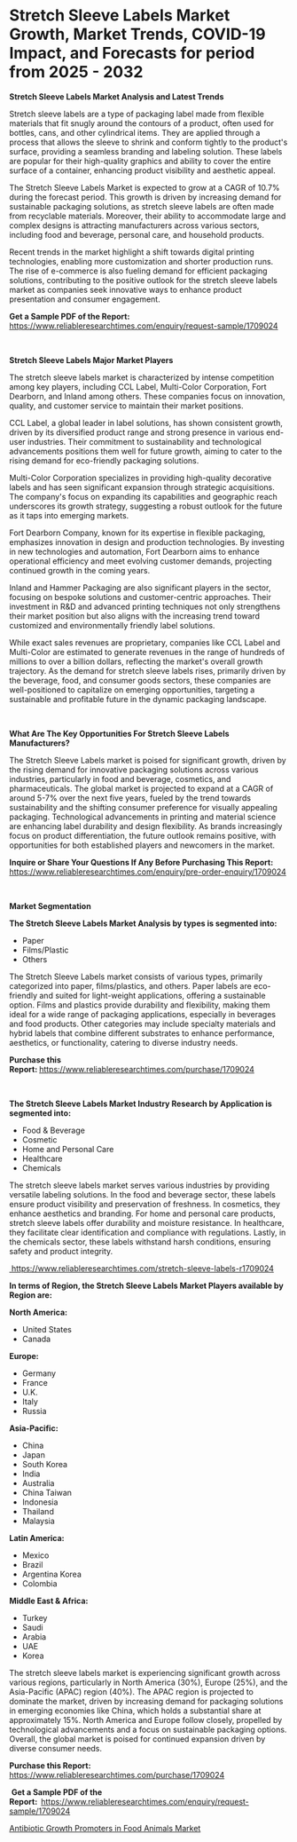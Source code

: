 <p><h1>Stretch Sleeve Labels Market Growth, Market Trends, COVID-19 Impact, and Forecasts for period from 2025 - 2032</h1></p><p><strong>Stretch Sleeve Labels Market Analysis and Latest Trends</strong></p>
<p><p>Stretch sleeve labels are a type of packaging label made from flexible materials that fit snugly around the contours of a product, often used for bottles, cans, and other cylindrical items. They are applied through a process that allows the sleeve to shrink and conform tightly to the product's surface, providing a seamless branding and labeling solution. These labels are popular for their high-quality graphics and ability to cover the entire surface of a container, enhancing product visibility and aesthetic appeal.</p><p>The Stretch Sleeve Labels Market is expected to grow at a CAGR of 10.7% during the forecast period. This growth is driven by increasing demand for sustainable packaging solutions, as stretch sleeve labels are often made from recyclable materials. Moreover, their ability to accommodate large and complex designs is attracting manufacturers across various sectors, including food and beverage, personal care, and household products. </p><p>Recent trends in the market highlight a shift towards digital printing technologies, enabling more customization and shorter production runs. The rise of e-commerce is also fueling demand for efficient packaging solutions, contributing to the positive outlook for the stretch sleeve labels market as companies seek innovative ways to enhance product presentation and consumer engagement.</p></p>
<p><strong>Get a Sample PDF of the Report:&nbsp;</strong> <a href="https://www.reliableresearchtimes.com/enquiry/request-sample/1709024?utm_campaign=3034&utm_medium=2&utm_source=Github&utm_content=ia&utm_term=01042025&utm_id=stretch-sleeve-labels">https://www.reliableresearchtimes.com/enquiry/request-sample/1709024</a></p>
<p>&nbsp;</p>
<p><strong>Stretch Sleeve Labels Major Market Players</strong></p>
<p><p>The stretch sleeve labels market is characterized by intense competition among key players, including CCL Label, Multi-Color Corporation, Fort Dearborn, and Inland among others. These companies focus on innovation, quality, and customer service to maintain their market positions.</p><p>CCL Label, a global leader in label solutions, has shown consistent growth, driven by its diversified product range and strong presence in various end-user industries. Their commitment to sustainability and technological advancements positions them well for future growth, aiming to cater to the rising demand for eco-friendly packaging solutions.</p><p>Multi-Color Corporation specializes in providing high-quality decorative labels and has seen significant expansion through strategic acquisitions. The company's focus on expanding its capabilities and geographic reach underscores its growth strategy, suggesting a robust outlook for the future as it taps into emerging markets.</p><p>Fort Dearborn Company, known for its expertise in flexible packaging, emphasizes innovation in design and production technologies. By investing in new technologies and automation, Fort Dearborn aims to enhance operational efficiency and meet evolving customer demands, projecting continued growth in the coming years.</p><p>Inland and Hammer Packaging are also significant players in the sector, focusing on bespoke solutions and customer-centric approaches. Their investment in R&D and advanced printing techniques not only strengthens their market position but also aligns with the increasing trend toward customized and environmentally friendly label solutions.</p><p>While exact sales revenues are proprietary, companies like CCL Label and Multi-Color are estimated to generate revenues in the range of hundreds of millions to over a billion dollars, reflecting the market's overall growth trajectory. As the demand for stretch sleeve labels rises, primarily driven by the beverage, food, and consumer goods sectors, these companies are well-positioned to capitalize on emerging opportunities, targeting a sustainable and profitable future in the dynamic packaging landscape.</p></p>
<p>&nbsp;</p>
<p><strong>What Are The Key Opportunities For Stretch Sleeve Labels Manufacturers?</strong></p>
<p><p>The Stretch Sleeve Labels market is poised for significant growth, driven by the rising demand for innovative packaging solutions across various industries, particularly in food and beverage, cosmetics, and pharmaceuticals. The global market is projected to expand at a CAGR of around 5-7% over the next five years, fueled by the trend towards sustainability and the shifting consumer preference for visually appealing packaging. Technological advancements in printing and material science are enhancing label durability and design flexibility. As brands increasingly focus on product differentiation, the future outlook remains positive, with opportunities for both established players and newcomers in the market.</p></p>
<p><strong>Inquire or Share Your Questions If Any Before Purchasing This Report:</strong> <a href="https://www.reliableresearchtimes.com/enquiry/pre-order-enquiry/1709024?utm_campaign=3034&utm_medium=2&utm_source=Github&utm_content=ia&utm_term=01042025&utm_id=stretch-sleeve-labels">https://www.reliableresearchtimes.com/enquiry/pre-order-enquiry/1709024</a></p>
<p>&nbsp;</p>
<p><strong>Market Segmentation</strong></p>
<p><strong>The Stretch Sleeve Labels Market Analysis by types is segmented into:</strong></p>
<p><ul><li>Paper</li><li>Films/Plastic</li><li>Others</li></ul></p>
<p><p>The Stretch Sleeve Labels market consists of various types, primarily categorized into paper, films/plastics, and others. Paper labels are eco-friendly and suited for light-weight applications, offering a sustainable option. Films and plastics provide durability and flexibility, making them ideal for a wide range of packaging applications, especially in beverages and food products. Other categories may include specialty materials and hybrid labels that combine different substrates to enhance performance, aesthetics, or functionality, catering to diverse industry needs.</p></p>
<p><strong>Purchase this Report:&nbsp;</strong><a href="https://www.reliableresearchtimes.com/purchase/1709024?utm_campaign=3034&utm_medium=2&utm_source=Github&utm_content=ia&utm_term=01042025&utm_id=stretch-sleeve-labels">https://www.reliableresearchtimes.com/purchase/1709024</a></p>
<p>&nbsp;</p>
<p><strong>The Stretch Sleeve Labels Market Industry Research by Application is segmented into:</strong></p>
<p><ul><li>Food & Beverage</li><li>Cosmetic</li><li>Home and Personal Care</li><li>Healthcare</li><li>Chemicals</li></ul></p>
<p><p>The stretch sleeve labels market serves various industries by providing versatile labeling solutions. In the food and beverage sector, these labels ensure product visibility and preservation of freshness. In cosmetics, they enhance aesthetics and branding. For home and personal care products, stretch sleeve labels offer durability and moisture resistance. In healthcare, they facilitate clear identification and compliance with regulations. Lastly, in the chemicals sector, these labels withstand harsh conditions, ensuring safety and product integrity.</p></p>
<p><a href="https://www.reliableresearchtimes.com/stretch-sleeve-labels-r1709024?utm_campaign=3034&utm_medium=2&utm_source=Github&utm_content=ia&utm_term=01042025&utm_id=stretch-sleeve-labels">&nbsp;https://www.reliableresearchtimes.com/stretch-sleeve-labels-r1709024</a></p>
<p><strong>In terms of Region, the Stretch Sleeve Labels Market Players available by Region are:</strong></p>
<p>
    <p> <strong> North America: </strong>
        <ul>
            <li>United States</li>
            <li>Canada</li>
        </ul>
        </p> 
    <p> <strong> Europe: </strong>
        <ul>
            <li>Germany</li>
            <li>France</li>
            <li>U.K.</li>
            <li>Italy</li>
            <li>Russia</li>
        </ul>
        </p> 
    <p> <strong> Asia-Pacific: </strong>
        <ul>
            <li>China</li>
            <li>Japan</li>
            <li>South Korea</li>
            <li>India</li>
            <li>Australia</li>
            <li>China Taiwan</li>
            <li>Indonesia</li>
            <li>Thailand</li>
            <li>Malaysia</li>
        </ul>
        </p> 
    <p> <strong> Latin America: </strong>
        <ul>
            <li>Mexico</li>
            <li>Brazil</li>
            <li>Argentina Korea</li>
            <li>Colombia</li>
        </ul>
        </p> 
    <p> <strong> Middle East & Africa: </strong>
        <ul>
            <li>Turkey</li>
            <li>Saudi</li>
            <li>Arabia</li>
            <li>UAE</li>
            <li>Korea</li>
        </ul>
    </p>
    </p>
<p><p>The stretch sleeve labels market is experiencing significant growth across various regions, particularly in North America (30%), Europe (25%), and the Asia-Pacific (APAC) region (40%). The APAC region is projected to dominate the market, driven by increasing demand for packaging solutions in emerging economies like China, which holds a substantial share at approximately 15%. North America and Europe follow closely, propelled by technological advancements and a focus on sustainable packaging options. Overall, the global market is poised for continued expansion driven by diverse consumer needs.</p></p>
<p><strong>Purchase this Report: </strong><a href="https://www.reliableresearchtimes.com/purchase/1709024?utm_campaign=3034&utm_medium=2&utm_source=Github&utm_content=ia&utm_term=01042025&utm_id=stretch-sleeve-labels">https://www.reliableresearchtimes.com/purchase/1709024</a></p>
<p>&nbsp;<strong>Get a Sample PDF of the Report:&nbsp;&nbsp;</strong><a href="https://www.reliableresearchtimes.com/enquiry/request-sample/1709024?utm_campaign=3034&utm_medium=2&utm_source=Github&utm_content=ia&utm_term=01042025&utm_id=stretch-sleeve-labels">https://www.reliableresearchtimes.com/enquiry/request-sample/1709024</a></p>
<p><strong></strong></p>
<p><p><a href="https://github.com/pidlisseas/Market-Research-Report-List-1/blob/main/antibiotic-growth-promoters-in-food-animals-market.md?utm_campaign=3034&utm_medium=2&utm_source=Github&utm_content=ia&utm_term=01042025&utm_id=stretch-sleeve-labels">Antibiotic Growth Promoters in Food Animals Market</a></p></p>